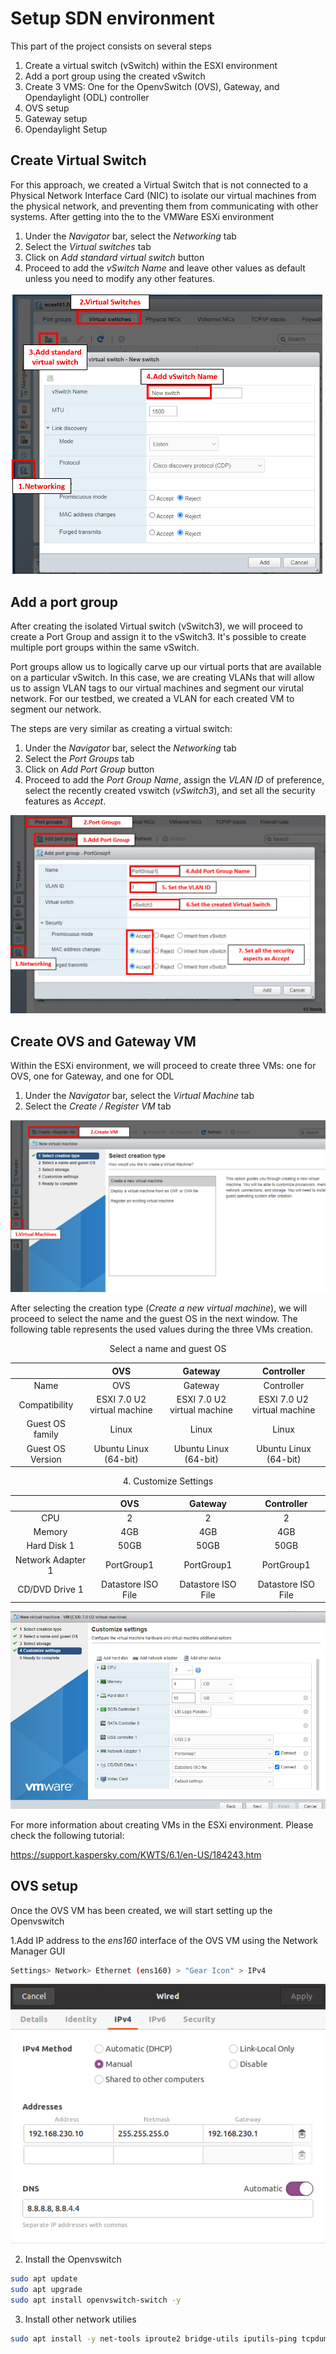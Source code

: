 # Setup SDN environment #

This part of the project consists on several steps 

1. Create a virtual switch (vSwitch) within the ESXI environment 
2. Add a port group using the created vSwitch 
3. Create 3 VMS: One for the OpenvSwitch (OVS), Gateway, and Opendaylight (ODL) controller  
4. OVS setup
5. Gateway setup 
6. Opendaylight Setup 

## Create Virtual Switch ## 

For this approach, we created a Virtual Switch that is not connected to a Physical Network Interface Card (NIC) to isolate our virtual machines from the physical network, and preventing them from communicating with other systems. 
After getting into the to the VMWare ESXi environment 

1. Under the _Navigator_ bar, select the _Networking_ tab
2. Select the _Virtual switches_ tab 
3. Click on _Add standard virtual switch_ button 
4. Proceed to add the _vSwitch Name_ and leave other values as default unless you need to modify any other features. 

![alt text](./images/VirtualSwitch.png)

## Add a port group ## 

After creating the isolated Virtual switch (vSwitch3), we will proceed to create a Port Group and assign it to the vSwitch3. It's possible to create multiple port groups within the same vSwitch. 

Port groups allow us to logically carve up our virtual ports that are available on a particular vSwitch. In this case, we are creating VLANs that will allow us to assign VLAN tags to our virtual machines and segment our virutal network. For our testbed, we created a VLAN for each created VM to segment our network. 

The steps are very similar as creating a virtual switch:
1. Under the _Navigator_ bar, select the _Networking_ tab
2. Select the _Port Groups_ tab 
3. Click on _Add Port Group_ button 
4. Proceed to add the _Port Group Name_, assign the _VLAN ID_ of preference, select the recently created vswitch (_vSwitch3_), and set all the security features as _Accept_. 

![alt text](./images/PortGroups.PNG)


## Create OVS and Gateway VM ##

Within the ESXi environment, we will proceed to create three VMs: one for OVS, one for Gateway, and one for ODL 


1. Under the _Navigator_ bar, select the _Virtual Machine_ tab
2. Select the _Create / Register VM_ tab 

![alt text](./images/CreateVM.PNG)


After selecting the creation type (_Create a new virtual machine_), we will proceed to select the name and the guest OS in the next window. The following table represents the used values during the three VMs creation. 

<p align="center">
Select a name and guest OS 
</p>


|                  |             OVS             |           Gateway           |          Controller         |
|:----------------:|:---------------------------:|:---------------------------:|:---------------------------:|
|       Name       |             OVS             |           Gateway           |          Controller         |
|  Compatibility   | ESXI 7.0 U2 virtual machine | ESXI 7.0 U2 virtual machine | ESXI 7.0 U2 virtual machine |
|  Guest OS family |            Linux            |            Linux            |            Linux            |
| Guest OS Version |    Ubuntu Linux (64-bit)    |    Ubuntu Linux (64-bit)    |    Ubuntu Linux (64-bit)    |


<p align="center">
4. Customize Settings
</p>


|                   |         OVS        |       Gateway      |     Controller     |
|:-----------------:|:------------------:|:------------------:|:------------------:|
|        CPU        |          2         |          2         |          2         |
|       Memory      |         4GB        |         4GB        |         4GB        |
|    Hard Disk 1    |        50GB        |        50GB        |        50GB        |
| Network Adapter 1 |     PortGroup1     |     PortGroup1     |     PortGroup1     |
| CD/DVD Drive 1    | Datastore ISO File | Datastore ISO File | Datastore ISO File |
 
  
![alt text](./images/CustomizeSetting.PNG)

For more information about creating VMs in the ESXi environment. Please check the following tutorial:

https://support.kaspersky.com/KWTS/6.1/en-US/184243.htm 

## OVS setup ## 

Once the OVS VM has been created, we will start setting up the Openvswitch

1.Add IP address to the _ens160_ interface of the OVS VM using the Network Manager GUI 
```bash
Settings> Network> Ethernet (ens160) > "Gear Icon" > IPv4 
```
![alt text](./images/NetworkManagerOVS.PNG)



2. Install the Openvswitch 
```bash
sudo apt update 
sudo apt upgrade
sudo apt install openvswitch-switch -y 
```

3. Install other network utilies 

```bash
sudo apt install -y net-tools iproute2 bridge-utils iputils-ping tcpdump traceroute
```



